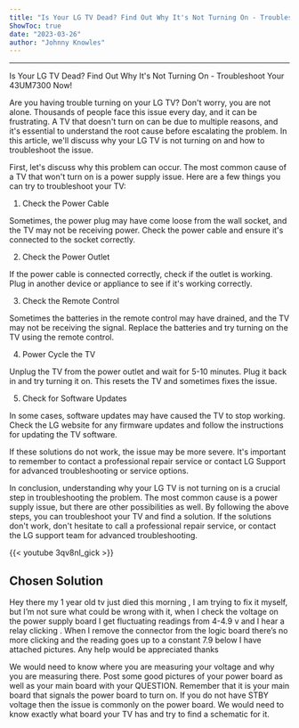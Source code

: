 ```yaml
---
title: "Is Your LG TV Dead? Find Out Why It's Not Turning On - Troubleshoot Your 43UM7300 Now!"
ShowToc: true 
date: "2023-03-26"
author: "Johnny Knowles"
---
```

*****
Is Your LG TV Dead? Find Out Why It's Not Turning On - Troubleshoot Your 43UM7300 Now!

Are you having trouble turning on your LG TV? Don't worry, you are not alone. Thousands of people face this issue every day, and it can be frustrating. A TV that doesn't turn on can be due to multiple reasons, and it's essential to understand the root cause before escalating the problem. In this article, we'll discuss why your LG TV is not turning on and how to troubleshoot the issue.

First, let's discuss why this problem can occur. The most common cause of a TV that won't turn on is a power supply issue. Here are a few things you can try to troubleshoot your TV:

1. Check the Power Cable

Sometimes, the power plug may have come loose from the wall socket, and the TV may not be receiving power. Check the power cable and ensure it's connected to the socket correctly.

2. Check the Power Outlet

If the power cable is connected correctly, check if the outlet is working. Plug in another device or appliance to see if it's working correctly.

3. Check the Remote Control

Sometimes the batteries in the remote control may have drained, and the TV may not be receiving the signal. Replace the batteries and try turning on the TV using the remote control.

4. Power Cycle the TV

Unplug the TV from the power outlet and wait for 5-10 minutes. Plug it back in and try turning it on. This resets the TV and sometimes fixes the issue.

5. Check for Software Updates

In some cases, software updates may have caused the TV to stop working. Check the LG website for any firmware updates and follow the instructions for updating the TV software.

If these solutions do not work, the issue may be more severe. It's important to remember to contact a professional repair service or contact LG Support for advanced troubleshooting or service options.

In conclusion, understanding why your LG TV is not turning on is a crucial step in troubleshooting the problem. The most common cause is a power supply issue, but there are other possibilities as well. By following the above steps, you can troubleshoot your TV and find a solution. If the solutions don't work, don't hesitate to call a professional repair service, or contact the LG support team for advanced troubleshooting.

{{< youtube 3qv8nl_gick >}} 



## Chosen Solution
 Hey there my 1 year old tv just died this morning , I am trying to fix it myself, but I’m not sure what could be wrong with it, when I check the voltage on the power supply board I get fluctuating readings from 4-4.9 v and I hear a relay clicking . When I remove the connector from the logic board there’s no more clicking and the reading goes up to a constant 7.9 below I have attached pictures. Any help would be appreciated thanks

 We would need to know where you are measuring your voltage and why you are measuring there. Post some good pictures of your power board as well as your main board with your QUESTION. Remember that it is your main board that signals the power board to turn on. If you do not have STBY voltage then the issue is commonly on the power board. We would need to know exactly what board your TV has and try to find a schematic for it.




